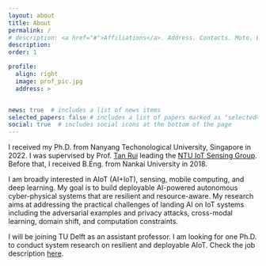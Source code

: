 ```yaml
---
layout: about
title: About
permalink: /
# description: <a href="#">Affiliations</a>. Address. Contacts. Moto. Etc.
description: 
order: 1

profile:
  align: right
  image: prof_pic.jpg
  address: >


news: true  # includes a list of news items
selected_papers: false # includes a list of papers marked as "selected={true}"
social: true  # includes social icons at the bottom of the page
---
```


<!-- Write your biography here. Tell the world about yourself. Link to your favorite [subreddit](http://reddit.com){:target="\_blank"}. You can put a picture in, too. The code is already in, just name your picture `prof_pic.jpg` and put it in the `img/` folder.

Put your address / P.O. box / other info right below your picture. You can also disable any these elements by editing `profile` property of the YAML header of your `_pages/about.md`. Edit `_bibliography/papers.bib` and Jekyll will render your [publications page](/al-folio/publications/) automatically.

Link to your social media connections, too. This theme is set up to use [Font Awesome icons](http://fortawesome.github.io/Font-Awesome/){:target="\_blank"} and [Academicons](https://jpswalsh.github.io/academicons/){:target="\_blank"}, like the ones below. Add your Facebook, Twitter, LinkedIn, Google Scholar, or just disable all of them. -->

I received my Ph.D. from Nanyang Techonological University, Singapore in 2022. I was supervised by Prof. [Tan Rui](https://personal.ntu.edu.sg/tanrui/) leading the [NTU IoT Sensing Group](https://ntuiot.xyz/). Before that, I received B.Eng. from Nankai University in 2018.

I am broadly interested in AIoT (AI+IoT), sensing, mobile computing, and deep learning. My goal is to build deployable AI-powered autonomous cyber-physical systems that are resilient and resource-aware. My research aims at addressing the practical challenges of landing AI on IoT systems including the adversarial examples and privacy attacks, cross-modal learning, domain shift, and computation constraints.

I will be joining TU Delft as an assistant professor. I am looking for one Ph.D. to conduct system research on resilient and deployable AIoT. Check the job description [here](https://song-qun.github.io/opening/).

<!-- My research interests also include exploiting physical knowledge to advance the learning process on embedded devices and developing privacy-preserved AIoT systems. -->